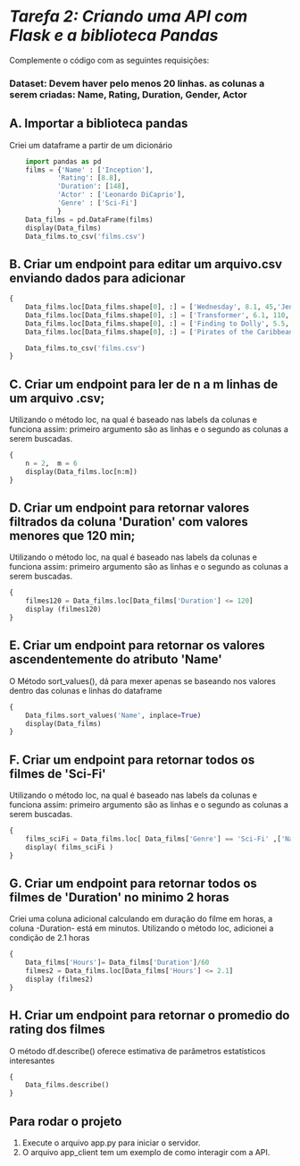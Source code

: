 # *Tarefa 2: Criando uma API com Flask e a biblioteca Pandas*

Complemente o código com as seguintes requisições:

### Dataset: Devem haver pelo menos 20 linhas. as colunas a serem criadas: Name, Rating, Duration, Gender, Actor

## A. Importar a biblioteca pandas

Criei um dataframe a partir de um dicionário

```python
    import pandas as pd
    films = {'Name' : ['Inception'],
            'Rating': [8.8],
            'Duration': [148],
            'Actor' : ['Leonardo DiCaprio'],
            'Genre' : ['Sci-Fi']
            }
    Data_films = pd.DataFrame(films)
    display(Data_films)
    Data_films.to_csv('films.csv')
```

## B. Criar um endpoint para editar um arquivo.csv enviando dados para adicionar

```python
{
    Data_films.loc[Data_films.shape[0], :] = ['Wednesday', 8.1, 45,'Jenna Ortega','Fantasy']
    Data_films.loc[Data_films.shape[0], :] = ['Transformer', 6.1, 110,'Robots','Adventure']
    Data_films.loc[Data_films.shape[0], :] = ['Finding to Dolly', 5.5, 121,'Nemo','Infantil']
    Data_films.loc[Data_films.shape[0], :] = ['Pirates of the Caribbean', 6.5, 151,'Capitan Sparrow','Adventure']

    Data_films.to_csv('films.csv')
} 
``` 

## C. Criar um endpoint para ler de n a m linhas de um arquivo .csv;


Utilizando o método loc, na qual é baseado nas labels da colunas e funciona assim: primeiro argumento são as linhas e o segundo as colunas a serem buscadas.

```python
{
    n = 2,  m = 6
    display(Data_films.loc[n:m])
} 
```
## D. Criar um endpoint para retornar valores filtrados da coluna 'Duration' com valores menores que 120 min;


Utilizando o método loc, na qual é baseado nas labels da colunas e funciona assim: primeiro argumento são as linhas e o segundo as colunas a serem buscadas.

```python
{
    filmes120 = Data_films.loc[Data_films['Duration'] <= 120]
    display (filmes120)
} 
```


## E. Criar um endpoint para retornar os valores ascendentemente do atributo 'Name'

O Método sort_values(), dá para mexer apenas se baseando nos valores dentro das colunas e linhas do dataframe 

```python
{
    Data_films.sort_values('Name', inplace=True)
    display(Data_films)
}

```

## F. Criar um endpoint para retornar todos os filmes de 'Sci-Fi'

Utilizando o método loc, na qual é baseado nas labels da colunas e funciona assim: primeiro argumento são as linhas e o segundo as colunas a serem buscadas.

```python
{
    films_sciFi = Data_films.loc[ Data_films['Genre'] == 'Sci-Fi' ,['Name', 'Rating', 'Actor'] ] 
    display( films_sciFi )
} 
```

## G. Criar um endpoint para retornar todos os filmes de 'Duration' no minimo 2 horas

Criei uma coluna adicional calculando em duração do filme em horas, a coluna -Duration- está em minutos. Utilizando o método loc, adicionei a condição de 2.1 horas

```python
{
    Data_films['Hours']= Data_films['Duration']/60
    filmes2 = Data_films.loc[Data_films['Hours'] <= 2.1]
    display (filmes2)
} 
```

## H. Criar um endpoint para retornar o promedio do rating dos filmes

O método df.describe() oferece estimativa de parâmetros estatísticos interesantes

```python
{
    Data_films.describe()
} 
```

## Para rodar o projeto

1. Execute o arquivo app.py para iniciar o servidor.
2. O arquivo app_client tem um exemplo de como interagir com a API.